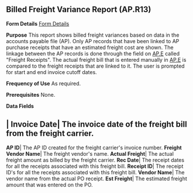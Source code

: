 ## Billed Freight Variance Report (AP.R13)
<PageHeader />

**Form Details**
[Form Details](../AP-R13-1/README.md)

**Purpose**
This report shows billed freight variances based on data in the accounts
payable file (AP). Only AP records that have been linked to AP purchase
receipts that have an estimated freight cost are shown. The linkage between
the AP records is done through the field on [AP.E](../AP-E/README.md) called "Freight
Receipts". The actual freight bill that is entered manually in
[AP.E](../AP-E/README.md) is compared to the freight receipts that are linked to it.
The user is prompted for start and end invoice cutoff dates.

**Frequency of Use**
As required.

**Prerequisites**
None.

**Data Fields**

| **Invoice Date**|  The invoice date of the freight bill from the freight
carrier.
-  
**AP ID**|  The AP ID created for the freight carrier's invoice number.
**Freight Vendor Name**|  The freight vendor's name.
**Actual Freight**|  The actual freight amount as billed by the freight
carrier.
**Rec Date**|  The receipt dates for all the receipts associated with this
freight bill.
**Receipt ID**|  The receipt ID's for all the receipts associated with this
freight bill.
**Vendor Name**|  The vendor name from the actual PO receipt.
**Est Freight**|  The estimated freight amount that was entered on the PO.

<badge text= "Version 8.10.57 " vertical="middle" />

<PageFooter />
